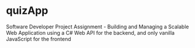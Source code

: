 # quizApp
Software Developer Project Assignment - Building and Managing a Scalable Web Application using a C# Web API for the backend, and only vanilla JavaScript for the frontend
